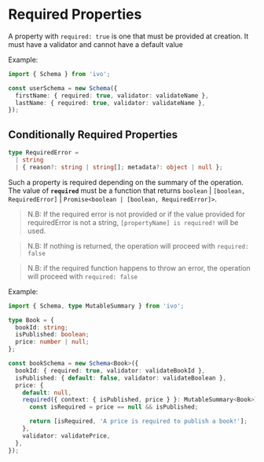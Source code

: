 # Required Properties

A property with `required: true` is one that must be provided at creation. It must have a validator and cannot have a default value

Example:

```ts
import { Schema } from 'ivo';

const userSchema = new Schema({
  firstName: { required: true, validator: validateName },
  lastName: { required: true, validator: validateName },
});
```

## Conditionally Required Properties

```ts
type RequiredError =
  | string
  | { reason?: string | string[]; metadata?: object | null };
```

Such a property is required depending on the summary of the operation. The value of **`required`** must be a function that returns `boolean` | `[boolean, RequiredError]` | `Promise<boolean | [boolean, RequiredError]>`.

> N.B: If the required error is not provided or if the value provided for requiredError is not a string, `[propertyName] is required!` will be used.

> N.B: If nothing is returned, the operation will proceed with `required: false`

> N.B: if the required function happens to throw an error, the operation will proceed with `required: false`

Example:

```ts
import { Schema, type MutableSummary } from 'ivo';

type Book = {
  bookId: string;
  isPublished: boolean;
  price: number | null;
};

const bookSchema = new Schema<Book>({
  bookId: { required: true, validator: validateBookId },
  isPublished: { default: false, validator: validateBoolean },
  price: {
    default: null,
    required({ context: { isPublished, price } }: MutableSummary<Book>) {
      const isRequired = price == null && isPublished;

      return [isRequired, 'A price is required to publish a book!'];
    },
    validator: validatePrice,
  },
});
```
